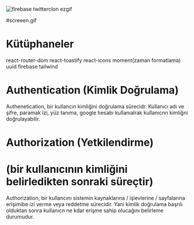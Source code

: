 
![firebase twitterclon ezgif](https://github.com/1989zlm/Twitter--Firebase/assets/146070651/5883c454-bfc2-4316-a377-8245020012cf)


#screeen.gif





# Kütüphaneler

react-router-dom
react-toastify
react-icons
moment(zaman formatlama)
uuid
firebase
tailwind

# Authentication (Kimlik Doğrulama)

Authenetication, bir kullancın kimliğini doğrulama sürecidr.
Kullanıcı adı ve şifre, paramak izi, yüz tanıma, google hesabı kullanıalrak kullanıcnn kimliğni doğrulayabilir.

# Authorization (Yetkilendirme)

# (bir kullanıcının kimliğini belirledikten sonraki süreçtir)

Authorization, bir kullancını sistemin kaynaklarına / işlevlerine / sayfalarına erişimibe izi verme veya reddetme sürecidir. Yani kimlik doğrulama başrılı olduktan sonra kullanıcn ne kdar erişme sahip olucağını belirleme durumudur.
